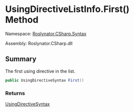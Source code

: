 # UsingDirectiveListInfo\.First\(\) Method

Namespace: [Roslynator.CSharp.Syntax](../../README.md)

Assembly: Roslynator\.CSharp\.dll

## Summary

The first using directive in the list\.

```csharp
public UsingDirectiveSyntax First()
```

### Returns

[UsingDirectiveSyntax](https://docs.microsoft.com/en-us/dotnet/api/microsoft.codeanalysis.csharp.syntax.usingdirectivesyntax)

